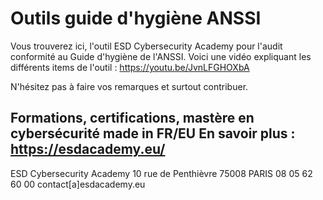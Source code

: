 # Outils guide d'hygiène ANSSI
 Vous trouverez ici, l'outil ESD Cybersecurity Academy pour l'audit conformité au Guide d'hygiène de l'ANSSI.
 Voici une vidéo expliquant les différents items de l'outil : https://youtu.be/JvnLFGHOXbA
  
 N'hésitez pas à faire vos remarques et surtout contribuer.
 
Formations, certifications, mastère en cybersécurité made in FR/EU
En savoir plus : https://esdacademy.eu/
-------------------------------------------------------------------------------------------------------------
ESD Cybersecurity Academy
10 rue de Penthièvre  75008 PARIS
08 05 62 60 00
contact[a]esdacademy.eu

 
 
